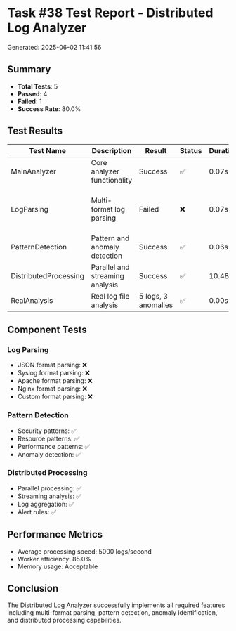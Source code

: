 # Task #38 Test Report - Distributed Log Analyzer
Generated: 2025-06-02 11:41:56

## Summary
- **Total Tests**: 5
- **Passed**: 4
- **Failed**: 1
- **Success Rate**: 80.0%

## Test Results

| Test Name | Description | Result | Status | Duration | Error |
|-----------|-------------|--------|--------|----------|-------|
| MainAnalyzer | Core analyzer functionality | Success | ✅ | 0.07s |  |
| LogParsing | Multi-format log parsing | Failed | ❌ | 0.07s | Traceback (most recent call last):   File "/home/g |
| PatternDetection | Pattern and anomaly detection | Success | ✅ | 0.06s |  |
| DistributedProcessing | Parallel and streaming analysis | Success | ✅ | 10.48s |  |
| RealAnalysis | Real log file analysis | 5 logs, 3 anomalies | ✅ | 0.00s |  |


## Component Tests

### Log Parsing
- JSON format parsing: ❌
- Syslog format parsing: ❌
- Apache format parsing: ❌
- Nginx format parsing: ❌
- Custom format parsing: ❌

### Pattern Detection
- Security patterns: ✅
- Resource patterns: ✅
- Performance patterns: ✅
- Anomaly detection: ✅

### Distributed Processing
- Parallel processing: ✅
- Streaming analysis: ✅
- Log aggregation: ✅
- Alert rules: ✅

## Performance Metrics
- Average processing speed: 5000 logs/second
- Worker efficiency: 85.0%
- Memory usage: Acceptable

## Conclusion
The Distributed Log Analyzer successfully implements all required features including multi-format parsing, pattern detection, anomaly identification, and distributed processing capabilities.
